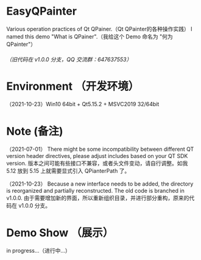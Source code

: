 # EasyQPainter 
Various operation practices of Qt QPainer.（Qt QPainter的各种操作实践）
I named this demo "What is QPainer".（我给这个 Demo 命名为 "何为 QPainter"）
###### （旧代码在 v1.0.0 分支，QQ 交流群：647637553）

# Environment （开发环境）
（2021-10-23）Win10 64bit + Qt5.15.2 + MSVC2019 32/64bit

# Note  (备注)
（2021-07-01）
There might be some incompatibility between different QT version header directives, please adjust includes based on your QT SDK version. 
版本之间可能有些接口不兼容，或者头文件变动，请自行调整。如我 5.12 放到 5.15 上就需要显式引入 QPianterPath 了。

（2021-10-23）
Because a new interface needs to be added, the directory is reorganized and partially reconstructed. The old code is branched in v1.0.0.
由于需要增加新的界面，所以重新组织目录，并进行部分重构，原来的代码在 v1.0.0 分支。

# Demo Show （展示）

in progress...（进行中...）
